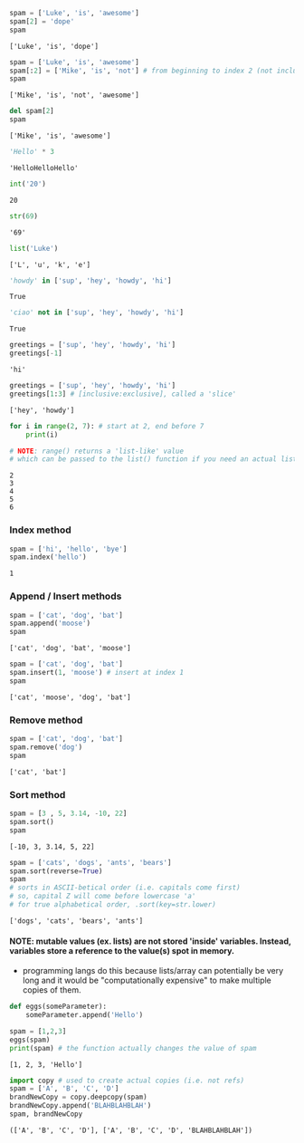 ```python
spam = ['Luke', 'is', 'awesome']
spam[2] = 'dope'
spam
```

    ['Luke', 'is', 'dope']

```python
spam = ['Luke', 'is', 'awesome']
spam[:2] = ['Mike', 'is', 'not'] # from beginning to index 2 (not inclusive)
spam
```

    ['Mike', 'is', 'not', 'awesome']

```python
del spam[2]
spam
```

    ['Mike', 'is', 'awesome']

```python
'Hello' * 3
```

    'HelloHelloHello'

```python
int('20')
```

    20

```python
str(69)
```

    '69'

```python
list('Luke')
```

    ['L', 'u', 'k', 'e']

```python
'howdy' in ['sup', 'hey', 'howdy', 'hi']
```

    True

```python
'ciao' not in ['sup', 'hey', 'howdy', 'hi']
```

    True

```python
greetings = ['sup', 'hey', 'howdy', 'hi']
greetings[-1]
```

    'hi'

```python
greetings = ['sup', 'hey', 'howdy', 'hi']
greetings[1:3] # [inclusive:exclusive], called a 'slice'
```

    ['hey', 'howdy']

```python
for i in range(2, 7): # start at 2, end before 7
    print(i)

# NOTE: range() returns a 'list-like' value
# which can be passed to the list() function if you need an actual list value
```

    2
    3
    4
    5
    6

### Index method

```python
spam = ['hi', 'hello', 'bye']
spam.index('hello')
```

    1

### Append / Insert methods

```python
spam = ['cat', 'dog', 'bat']
spam.append('moose')
spam
```

    ['cat', 'dog', 'bat', 'moose']

```python
spam = ['cat', 'dog', 'bat']
spam.insert(1, 'moose') # insert at index 1
spam
```

    ['cat', 'moose', 'dog', 'bat']

### Remove method

```python
spam = ['cat', 'dog', 'bat']
spam.remove('dog')
spam
```

    ['cat', 'bat']

### Sort method

```python
spam = [3 , 5, 3.14, -10, 22]
spam.sort()
spam
```

    [-10, 3, 3.14, 5, 22]

```python
spam = ['cats', 'dogs', 'ants', 'bears']
spam.sort(reverse=True)
spam
# sorts in ASCII-betical order (i.e. capitals come first)
# so, capital Z will come before lowercase 'a'
# for true alphabetical order, .sort(key=str.lower)
```

    ['dogs', 'cats', 'bears', 'ants']

#### NOTE: mutable values (ex. lists) are not stored 'inside' variables. Instead, variables store a reference to the value(s) spot in memory.

- programming langs do this because lists/array can potentially be very long and it would be "computationally expensive" to make multiple copies of them.

```python
def eggs(someParameter):
    someParameter.append('Hello')

spam = [1,2,3]
eggs(spam)
print(spam) # the function actually changes the value of spam
```

    [1, 2, 3, 'Hello']

```python
import copy # used to create actual copies (i.e. not refs)
spam = ['A', 'B', 'C', 'D']
brandNewCopy = copy.deepcopy(spam)
brandNewCopy.append('BLAHBLAHBLAH')
spam, brandNewCopy
```

    (['A', 'B', 'C', 'D'], ['A', 'B', 'C', 'D', 'BLAHBLAHBLAH'])
